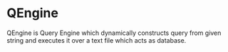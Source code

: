 # QEngine
QEngine is Query Engine which dynamically constructs query from given string and executes it over a text file which acts as database.

